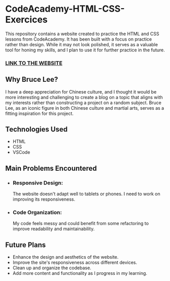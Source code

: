 # CodeAcademy-HTML-CSS-Exercices
This repository contains a website created to practice the HTML and CSS lessons from CodeAcademy. It has been built with a focus on practice rather than design. While it may not look polished, it serves as a valuable tool for honing my skills, and I plan to use it for further practice in the future.

### [LINK TO THE WEBSITE](https://yetanotherlea.github.io/CodeAcademy-HTML-CSS-Exercices/)

## Why Bruce Lee?
I have a deep appreciation for Chinese culture, and I thought it would be more interesting and challenging to create a blog on a topic that aligns with my interests rather than constructing a project on a random subject. Bruce Lee, as an iconic figure in both Chinese culture and martial arts, serves as a fitting inspiration for this project.

## Technologies Used
- HTML
- CSS
- VSCode

## Main Problems Encountered
- ### Responsive Design:
  The website doesn't adapt well to tablets or phones. I need to work on improving its responsiveness.
- ### Code Organization:
  My code feels messy and could benefit from some refactoring to improve readability and maintainability.

## Future Plans
- Enhance the design and aesthetics of the website.
- Improve the site's responsiveness across different devices.
- Clean up and organize the codebase.
- Add more content and functionality as I progress in my learning.
